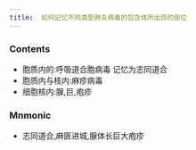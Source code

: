 ```yaml
---
title:  如何记忆不同类型肺炎病毒的包含体所出现的部位
--- 
```


### Contents
- 胞质内的:呼吸道合胞病毒 记忆为志同道合
- 胞质内与核内:麻疹病毒
- 细胞核内:腺,巨,疱疹

### Mnmonic
- 志同道合,麻匪进城,腺体长巨大疱疹
